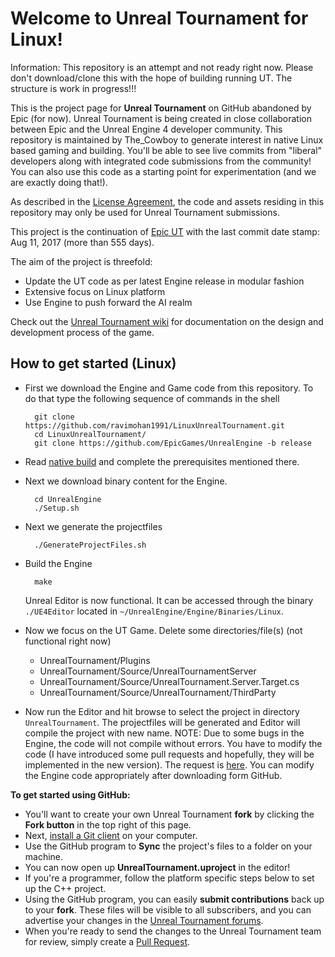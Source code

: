 Welcome to Unreal Tournament for Linux!
=======================================

Information: This repository is an attempt and not ready right now. Please don't download/clone this with the hope of building running UT. The structure is work in progress!!!

This is the project page for **Unreal Tournament** on GitHub abandoned by Epic (for now).  Unreal Tournament is being created in close collaboration between Epic and the Unreal Engine 4 developer community.  This repository is maintained by The_Cowboy to generate interest in native Linux based gaming and building.  You'll be able to see live commits from "liberal" developers along with integrated code submissions from the community!  You can also use this code as a starting point for experimentation (and we are exactly doing that!).

As described in the [License Agreement](LICENSE.pdf), the code and assets residing in this repository may only be used for Unreal Tournament submissions.

This project is the continuation of [Epic UT](https://github.com/EpicGames/UnrealTournament) with the last commit date stamp: Aug 11, 2017 (more than 555 days).

The aim of the project is threefold:
* Update the UT code as per latest Engine release in modular fashion
* Extensive focus on Linux platform
* Use Engine to push forward the AI realm


Check out the [Unreal Tournament wiki](https://wiki.unrealengine.com/Unreal_Tournament_Development) for documentation on the design and development process of the game.


How to get started (Linux)
---------------------------
* First we download the Engine and Game code from this repository. To do that type the following sequence of commands in the shell

        git clone https://github.com/ravimohan1991/LinuxUnrealTournament.git
        cd LinuxUnrealTournament/
        git clone https://github.com/EpicGames/UnrealEngine -b release

* Read [native build](https://github.com/EpicGames/UnrealEngine/blob/release/Engine/Build/BatchFiles/Linux/README.md) and complete the prerequisites mentioned there.

* Next we download binary content for the Engine.
    
        cd UnrealEngine
        ./Setup.sh
  
* Next we generate the projectfiles

        ./GenerateProjectFiles.sh 

* Build the Engine 
        
        make
  Unreal Editor is now functional. It can be accessed through the binary `./UE4Editor` located in `~/UnrealEngine/Engine/Binaries/Linux`.      

* Now we focus on the UT Game. Delete some directories/file(s) (not functional right now)
  * UnrealTournament/Plugins
  * UnrealTournament/Source/UnrealTournamentServer
  * UnrealTournament/Source/UnrealTournament.Server.Target.cs
  * UnrealTournament/Source/UnrealTournament/ThirdParty
* Now run the Editor and hit browse to select the project in directory `UnrealTournament`. The projectfiles will be generated and Editor will compile the project with new name.  NOTE: Due to some bugs in the Engine, the code will not compile without errors. You have to modify the code (I have introduced some pull requests and hopefully, they will be implemented in the new version). The request is [here](https://github.com/EpicGames/UnrealEngine/pull/5989). You can modify the Engine code appropriately after downloading form GitHub.

<!--
* Almost there! We generate the Game project files.
          
          mono ~/UnrealEngine/Engine/Binaries/DotNET/UnrealBuildTool.exe -Project="~/UnrealTournament/UnrealTournament.uproject" -projectfiles

* Finally we are ready to compile the game.

        mono ~/UnrealEngine/Engine/Binaries/DotNET/UnrealBuildTool.exe -Project="~/UnrealTournament/UnrealTournament.uproject" Development Linux −TargetType=Editor −Progress −NoHotReloadFromIDE
  This will compile UT which can be loaded in the Editor as a project.     
-->
**To get started using GitHub:**

- You'll want to create your own Unreal Tournament **fork** by clicking the __Fork button__ in the top right of this page.
- Next, [install a Git client](http://help.github.com/articles/set-up-git) on your computer.
- Use the GitHub program to **Sync** the project's files to a folder on your machine.
- You can now open up **UnrealTournament.uproject** in the editor!
- If you're a programmer, follow the platform specific steps below to set up the C++ project. 
- Using the GitHub program, you can easily **submit contributions** back up to your **fork**.  These files will be visible to all subscribers, and you can advertise your changes in the [Unreal Tournament forums](http://forums.unrealengine.com/forumdisplay.php?34-Unreal-Tournament).
- When you're ready to send the changes to the Unreal Tournament team for review, simply create a [Pull Request](https://help.github.com/articles/using-pull-requests).


